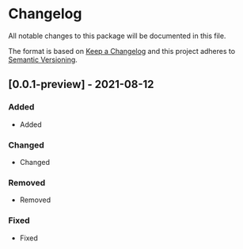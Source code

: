 # Changelog
All notable changes to this package will be documented in this file.

The format is based on [Keep a Changelog](http://keepachangelog.com/en/1.0.0/)
and this project adheres to [Semantic Versioning](http://semver.org/spec/v2.0.0.html).


## [0.0.1-preview] - 2021-08-12

### Added
- Added

### Changed
- Changed

### Removed
- Removed

### Fixed
- Fixed